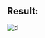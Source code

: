 ## Result:
![d](https://github.com/demurre/CS50/assets/117121382/95eb6953-aadf-4da9-a90d-c05e6afc84c3)
